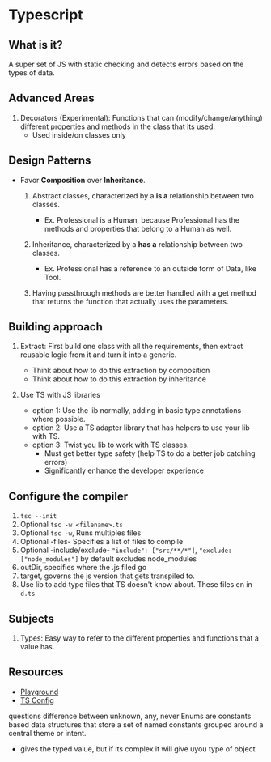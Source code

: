 # Typescript

## What is it?

A super set of JS with static checking and detects errors based on the types of data.

## Advanced Areas

1. Decorators (Experimental): Functions that can (modify/change/anything) different properties and methods in the class that its used.
   - Used inside/on classes only

## Design Patterns

- Favor **Composition** over **Inheritance**.

  1. Abstract classes, characterized by a **is a** relationship between two classes.

     - Ex. Professional is a Human, because Professional has the methods and properties that belong to a Human as well.

  2. Inheritance, characterized by a **has a** relationship between two classes.

     - Ex. Professional has a reference to an outside form of Data, like Tool.

  3. Having passthrough methods are better handled with a get method that returns the function that actually uses the parameters.

## Building approach

1. Extract: First build one class with all the requirements, then extract reusable logic from it and turn it into a generic.

   - Think about how to do this extraction by composition
   - Think about how to do this extraction by inheritance

2. Use TS with JS libraries
   - option 1: Use the lib normally, adding in basic type annotations where possible.
   - option 2: Use a TS adapter library that has helpers to use your lib with TS.
   - option 3: Twist you lib to work with TS classes.
     - Must get better type safety (help TS to do a better job catching errors)
     - Significantly enhance the developer experience

## Configure the compiler

1. `tsc --init`
2. Optional `tsc -w <filename>.ts`
3. Optional `tsc -w`, Runs multiples files
4. Optional -files- Specifies a list of files to compile
5. Optional -include/exclude- `"include": ["src/**/*"]`, `"exclude: ["node_modules"]` by default excludes node_modules
6. outDir, specifies where the .js filed go
7. target, governs the js version that gets transpiled to.
8. Use lib to add type files that TS doesn't know about. These files en in `d.ts`

## Subjects

1. Types: Easy way to refer to the different properties and functions that a value has.

## Resources

- [Playground](https://www.typescriptlang.org/play?#code/Q)
- [TS Config](https://www.typescriptlang.org/tsconfig)

questions
difference between unknown, any, never
Enums are constants based data structures that store a set of named constants grouped around a central theme or intent.

- gives the typed value, but if its complex it will give uyou type of object
